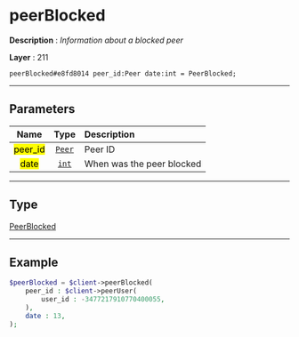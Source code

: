 # peerBlocked

**Description** : *Information about a blocked peer*

**Layer** : 211

```tl
peerBlocked#e8fd8014 peer_id:Peer date:int = PeerBlocked;
```

---

## Parameters

| Name | Type | Description |
| :---: | :---: | :--- |
| <mark>peer_id</mark> | [`Peer`](type/Peer) | Peer ID |
| <mark>date</mark> | [`int`](type/int) | When was the peer blocked |

---

## Type

[PeerBlocked](type/PeerBlocked)

---

## Example

```php
$peerBlocked = $client->peerBlocked(
	peer_id : $client->peerUser(
		user_id : -3477217910770400055,
	),
	date : 13,
);
```